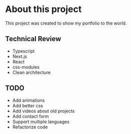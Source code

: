 # About this project

This project was created to show my portfolio to the world.

## Technical Review

- Typescript
- Next.js
- React
- css-modules
- Clean architecture

## TODO

* Add animations
* Add better css
* Add videos about old projects
* Add contact form
* Support multiple languages
* Refactorize code